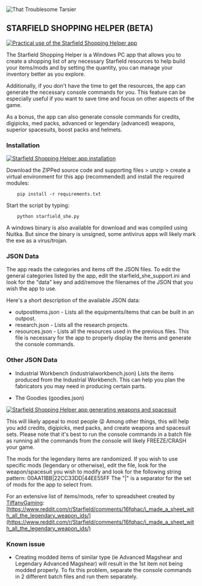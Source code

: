 ![That Troublesome Tarsier](https://i.ibb.co/4f9k0WS/tarsier256x.png)


## STARFIELD SHOPPING HELPER (BETA)

[![Practical use of the Starfield Shopping Helper app](https://img.youtube.com/vi/FIWfARY3gVo/0.jpg)](https://youtu.be/FIWfARY3gVo)

The Starfield Shopping Helper is a Windows PC app that allows you to create a shopping list of any necessary Starfield resources to help build your items/mods and by setting the quantity, you can manage your inventory better as you explore.

Additionally, if you don't have the time to get the resources, the app can generate the necessary console commands for you. This feature can be especially useful if you want to save time and focus on other aspects of the game.

As a bonus, the app can also generate console commands for credits, digipicks, med packs, advanced or legendary (advanced) weapons, superior spacesuits, boost packs and helmets.


### Installation
[![Starfield Shopping Helper app installation](https://img.youtube.com/vi/L5e7R5WUSZk/0.jpg)](https://youtu.be/L5e7R5WUSZk)

Download the ZIPPed source code and supporting files > unzip > create a virtual environment for this app (recommended) and install the required modules:
```
    pip install -r requirements.txt
```

Start the script by typing:
```
    python starfield_she.py
```

A windows binary is also available for download and was compiled using Nuitka. But since the binary is unsigned, some antivirus apps will likely mark the exe as a virus/trojan.


### JSON Data
The app reads the categories and items off the JSON files. To edit the general categories listed by the app, edit the starfield_she_support.ini and look for the "data" key and add/remove the filenames of the JSON that you wish the app to use.

Here's a short description of the available JSON data:
* outpostitems.json - Lists all the equipments/items that can be built in an outpost.
* research.json - Lists all the research projects.
* resources.json - Lists all the resources used in the previous files. This file is necessary for the app to properly display the items and generate the console commands.


### Other JSON Data
* Industrial Workbench (industrialworkbench.json)
    Lists the items produced from the Industrial Workbench. This can help you plan the fabricators you may need in producing certain parts.

* The Goodies (goodies.json)

[![Starfield Shopping Helper app generating weapons and spacesuit](https://img.youtube.com/vi/p9ZGU9-JQpE/0.jpg)](https://youtu.be/p9ZGU9-JQpE)

This will likely appeal to most people 😜 Among other things, this will help you add credits, digipicks, med packs, and create weapons and spacesuit sets. Please note that it's best to run the console commands in a batch file as running all the commands from the console will likely FREEZE/CRASH your game.

The mods for the legendary items are randomized. If you wish to use specific mods (legendary or otherwise), edit the file, look for the weapon/spacesuit you wish to modify and look for the following string pattern: 00AA11BB|22CC33DD|44EE55FF
The "|" is a separator for the set of mods for the app to select from.

For an extensive list of items/mods, refer to spreadsheet created by [TiffanyGaming](https://www.reddit.com/user/TiffanyGaming/):
[https://www.reddit.com/r/Starfield/comments/16fqhac/i_made_a_sheet_with_all_the_legendary_weapon_ids/](https://www.reddit.com/r/Starfield/comments/16fqhac/i_made_a_sheet_with_all_the_legendary_weapon_ids/)


### Known issue
* Creating modded items of similar type (ie Advanced Magshear and Legendary Advanced Magshear) will result in the 1st item not being modded properly. To fix this problem, separate the console commands in 2 different batch files and run them separately.
